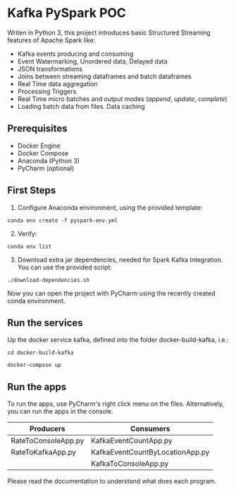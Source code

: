 # Kafka PySpark POC

Writen in Python 3, this project introduces basic Structured Streaming features of Apache Spark like:
- Kafka events producing and consuming
- Event Watermarking, Unordered data, Delayed data 
- JSON transformations
- Joins between streaming dataframes and batch dataframes
- Real Time data aggregation
- Processing Triggers
- Real Time micro batches and output modes (_append_, _update_, _complete_)
- Loading batch data from files. Data caching

## Prerequisites

- Docker Engine
- Docker Compose
- Anaconda (Python 3)
- PyCharm (optional)

## First Steps

1. Configure Anaconda environment, using the provided template:

```conda env create -f pyspark-env.yml```

2. Verify:

```conda env list```

3. Download extra jar dependencies, needed for Spark Kafka Integration. You can use the provided script:

```./download-dependencies.sh```

Now you can open the project with PyCharm using the recently created conda environment.  

## Run the services

Up the docker service kafka, defined into the folder docker-build-kafka, i.e.:

```cd docker-build-kafka```

```docker-compose up```

## Run the apps

To run the apps, use PyCharm's right click menu on the files. Alternatively, you can run the apps in the console.

|Producers           |Consumers                        |
|---                 |---                              |
|RateToConsoleApp.py |KafkaEventCountApp.py            |
|RateToKafkaApp.py   |KafkaEventCountByLocationApp.py  |
|                    |KafkaToConsoleApp.py             |

Please read the documentation to understand what does each program.
